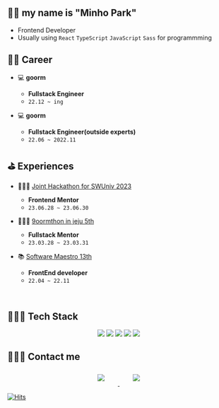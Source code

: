 ## 👋🏻 my name is **"Minho Park"**

- Frontend Developer
- Usually using `React` `TypeScript` `JavaScript` `Sass` for programmming

## 🧑‍💻 Career

- 💻 **goorm**
    - **Fullstack Engineer**
    - `22.12 ~ ing`

- 💻 **goorm**
    - **Fullstack Engineer(outside experts)**
    - `22.06 ~ 2022.11`

## ⛳️ Experiences

- 🧑🏻‍🏫  [Joint Hackathon for SWUniv 2023](https://www.swuniv.kr/56/?q=YToxOntzOjEyOiJrZXl3b3JkX3R5cGUiO3M6MzoiYWxsIjt9&bmode=view&idx=14166986&t=board)
    - **Frontend Mentor**
    - `23.06.28 ~ 23.06.30`

- 🧑🏻‍🏫  [9oormthon in jeju 5th](https://9oormthon.goorm.io/)
    - **Fullstack Mentor**
    - `23.03.28 ~ 23.03.31`

- 📚 [Software Maestro 13th](https://www.swmaestro.org/sw/main/main.do)
    - **FrontEnd developer**
    - `22.04 ~ 22.11`

<br>

## 👩🏻‍💻 Tech Stack 

<p align="center">
    <img src="https://img.shields.io/badge/Javascript-F7DF1E?style=flat-square&logo=javascript&logoColor=white"/>
    <img src="https://img.shields.io/badge/Typescript-3178C6?style=flat-square&logo=typescript&logoColor=white"/>
    <img src="https://img.shields.io/badge/React-61DAFB?style=flat-square&logo=react&logoColor=white"/>
    <img src="https://img.shields.io/badge/Redux-764ABC?style=flat-square&logo=redux&logoColor=white"/>
    <img src="https://img.shields.io/badge/React Query-FF4154?style=flat-square&logo=react query&logoColor=white"/>
</p>
</p>


## 🙋🏻‍♀️ Contact me

<div align="center">
    <a href="https://parkparkpark.tistory.com/">
        <img 
            src="https://img.shields.io/badge/tistory-f05032?style=for-the-badge&logo=tistory&logoColor=white&link=https://instagram.com/leejieuns2/"
            style="height: auto; margin-left: 20px; margin-right: 20px; padding: 10px;"/>
    </a>
    <a href="https://www.linkedin.com/in/%EB%AF%BC%ED%98%B8-%EB%B0%95-023b65237/">
        <img 
            src="https://img.shields.io/badge/linkedin-0A66C2?style=for-the-badge&logo=linkedin&logoColor=white&link=https://www.linkedin.com/in/minho-park-023b65237" style="height: auto; margin-left: 20px; margin-right: 20px; padding: 10px;"/>
    </a>
</div>

[![Hits](https://hits.seeyoufarm.com/api/count/incr/badge.svg?url=https%3A%2F%2Fgithub.com%2Fpmhxhsj&count_bg=%2379C83D&title_bg=%23555555&icon=&icon_color=%23E7E7E7&title=hits&edge_flat=false)](https://hits.seeyoufarm.com)


